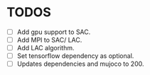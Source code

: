 # TODOS

-   [ ] Add gpu support to SAC.
-   [ ] Add MPI to SAC/ LAC.
-   [ ] Add LAC algorithm.
-   [ ] Set tensorflow dependency as optional.
-   [ ] Updates dependencies and mujoco to 200.